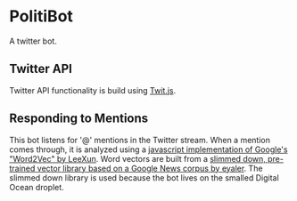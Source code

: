 # PolitiBot

A twitter bot.

## Twitter API

Twitter API functionality is build using [Twit.js](https://github.com/ttezel/twit).

## Responding to Mentions

This bot listens for '@' mentions in the Twitter stream. When a mention comes through, it is analyzed using a [javascript implementation of Google's "Word2Vec" by LeeXun](https://github.com/LeeXun/word2vector). Word vectors are built from a [slimmed down, pre-trained vector library based on a Google News corpus by eyaler](https://github.com/eyaler/word2vec-slim). The slimmed down library is used because the bot lives on the smalled Digital Ocean droplet.